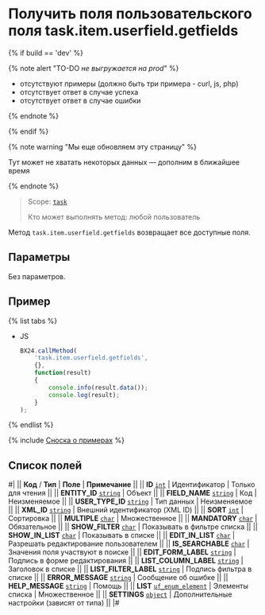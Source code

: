 # Получить поля пользовательского поля task.item.userfield.getfields

{% if build == 'dev' %}

{% note alert "TO-DO _не выгружается на prod_" %}

- отсутствуют примеры (должно быть три примера - curl, js, php)
- отсутствует ответ в случае успеха
- отсутствует ответ в случае ошибки

{% endnote %}

{% endif %}

{% note warning "Мы еще обновляем эту страницу" %}

Тут может не хватать некоторых данных — дополним в ближайшее время

{% endnote %}

> Scope: [`task`](../../scopes/permissions.md)
>
> Кто может выполнять метод: любой пользователь

Метод `task.item.userfield.getfields` возвращает все доступные поля.

## Параметры

Без параметров.

## Пример

{% list tabs %}

- JS

    ```js
    BX24.callMethod(
        'task.item.userfield.getfields',
        {},
        function(result)
        {
            console.info(result.data());
            console.log(result);
        }
    );
    ```

{% endlist %}

{% include [Сноска о примерах](../../../_includes/examples.md) %}

## Список полей

#|
|| **Код** / **Тип** | **Поле** | **Примечание** ||
|| **ID**
[`int`](../../data-types.md) | Идентификатор | Только для чтения ||
|| **ENTITY_ID**
[`string`](../../data-types.md) | Объект ||
|| **FIELD_NAME**
[`string`](../../data-types.md) | Код | Неизменяемое ||
|| **USER_TYPE_ID**
[`string`](../../data-types.md) | Тип данных | Неизменяемое ||
|| **XML_ID**
[`string`](../../data-types.md) | Внешний идентификатор (XML ID) ||
|| **SORT**
[`int`](../../data-types.md) | Сортировка ||
|| **MULTIPLE**
[`char`](../../data-types.md) | Множественное ||
|| **MANDATORY**
[`char`](../../data-types.md) | Обязательное ||
|| **SHOW_FILTER**
[`char`](../../data-types.md) | Показывать в фильтре списка ||
|| **SHOW_IN_LIST**
[`char`](../../data-types.md) | Показывать в списке ||
|| **EDIT_IN_LIST**
[`char`](../../data-types.md) | Разрешать редактирование пользователем ||
|| **IS_SEARCHABLE**
[`char`](../../data-types.md) | Значения поля участвуют в поиске ||
|| **EDIT_FORM_LABEL**
[`string`](../../data-types.md) | Подпись в форме редактирования ||
|| **LIST_COLUMN_LABEL**
[`string`](../../data-types.md) | Заголовок в списке ||
|| **LIST_FILTER_LABEL**
[`string`](../../data-types.md) | Подпись фильтра в списке ||
|| **ERROR_MESSAGE**
[`string`](../../data-types.md) | Сообщение об ошибке ||
|| **HELP_MESSAGE**
[`string`](../../data-types.md) | Помощь ||
|| **LIST**
[`uf_enum_element`](../../data-types.md) | Элементы списка | Множественное ||
|| **SETTINGS**
[`object`](../../data-types.md) | Дополнительные настройки (зависят от типа) ||
|#